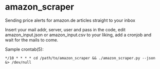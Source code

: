 # amazon_scraper

Sending price alerts for amazon.de articles straight to your inbox

Insert your mail addr, server, user and pass in the code, edit amazon_input.json or 
amazon_input.csv to your liking, add a cronjob and wait for the mails to come.

Sample crontab(5):

`*/10 * * * * cd /path/to/amazon_scraper && ./amazon_scraper.py --json &> /dev/null`
